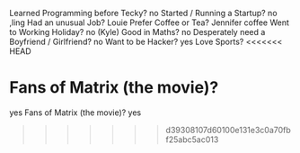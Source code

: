 Learned Programming before Tecky?
no
Started / Running a Startup?
no ,ling
Had an unusual Job?
Louie
Prefer Coffee or Tea?
Jennifer
coffee
Went to Working Holiday?
no (Kyle)
Good in Maths?
no
Desperately need a Boyfriend / Girlfriend?
no
Want to be Hacker?
yes
Love Sports?
<<<<<<< HEAD

# Fans of Matrix (the movie)?

yes
Fans of Matrix (the movie)?
yes

> > > > > > > d39308107d60100e131e3c0a70fbf25abc5ac013

